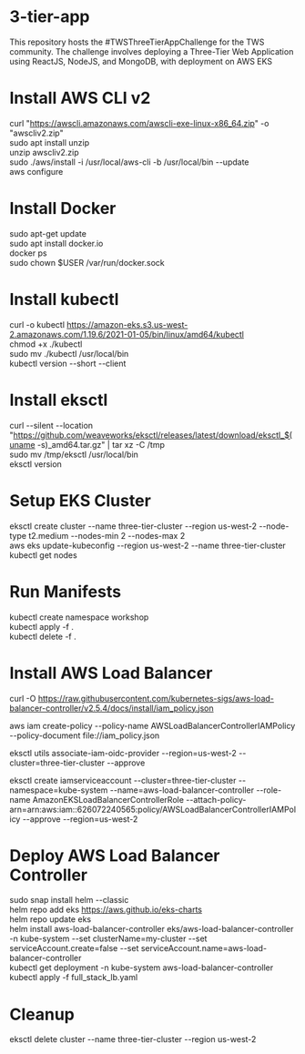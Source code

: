 # 3-tier-app


This repository hosts the #TWSThreeTierAppChallenge for the TWS community. The challenge involves deploying a Three-Tier Web Application using ReactJS, NodeJS, and MongoDB, with deployment on AWS EKS

# Install AWS CLI v2
curl "https://awscli.amazonaws.com/awscli-exe-linux-x86_64.zip" -o "awscliv2.zip"    
sudo apt install unzip                                                           
unzip awscliv2.zip                                                         
sudo ./aws/install -i /usr/local/aws-cli -b /usr/local/bin --update                              
aws configure                             

# Install Docker
sudo apt-get update                                        
sudo apt install docker.io                            
docker ps                            
sudo chown $USER /var/run/docker.sock               

# Install kubectl
curl -o kubectl https://amazon-eks.s3.us-west-2.amazonaws.com/1.19.6/2021-01-05/bin/linux/amd64/kubectl            
chmod +x ./kubectl                                
sudo mv ./kubectl /usr/local/bin                         
kubectl version --short --client                  

#  Install eksctl
curl --silent --location "https://github.com/weaveworks/eksctl/releases/latest/download/eksctl_$(uname -s)_amd64.tar.gz" | tar xz -C /tmp                      
sudo mv /tmp/eksctl /usr/local/bin                     
eksctl version             

# Setup EKS Cluster
eksctl create cluster --name three-tier-cluster --region us-west-2 --node-type t2.medium --nodes-min 2 --nodes-max 2                    
aws eks update-kubeconfig --region us-west-2 --name three-tier-cluster               
kubectl get nodes            

# Run Manifests
kubectl create namespace workshop                  
kubectl apply -f .                       
kubectl delete -f .                  

 # Install AWS Load Balancer
 curl -O https://raw.githubusercontent.com/kubernetes-sigs/aws-load-balancer-controller/v2.5.4/docs/install/iam_policy.json                  

                                                                                    
 aws iam create-policy --policy-name AWSLoadBalancerControllerIAMPolicy --policy-document file://iam_policy.json      

                                                              
 eksctl utils associate-iam-oidc-provider --region=us-west-2 --cluster=three-tier-cluster --approve                   

                                                            
 eksctl create iamserviceaccount --cluster=three-tier-cluster --namespace=kube-system --name=aws-load-balancer-controller --role-name AmazonEKSLoadBalancerControllerRole --attach-policy-arn=arn:aws:iam::626072240565:policy/AWSLoadBalancerControllerIAMPolicy --approve --region=us-west-2


# Deploy AWS Load Balancer Controller

sudo snap install helm --classic                  
helm repo add eks https://aws.github.io/eks-charts                  
helm repo update eks             
helm install aws-load-balancer-controller eks/aws-load-balancer-controller -n kube-system --set clusterName=my-cluster --set serviceAccount.create=false --set serviceAccount.name=aws-load-balancer-controller                 
kubectl get deployment -n kube-system aws-load-balancer-controller                
kubectl apply -f full_stack_lb.yaml           
 # Cleanup
 eksctl delete cluster --name three-tier-cluster --region us-west-2
